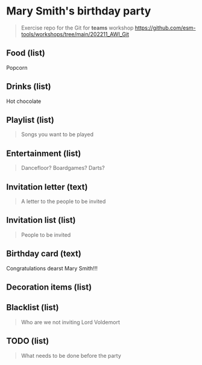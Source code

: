 # Mary Smith's birthday party
> Exercise repo for the Git for **teams** workshop https://github.com/esm-tools/workshops/tree/main/202211_AWI_Git

## Food (list)
Popcorn

## Drinks (list)
Hot chocolate

## Playlist (list)
> Songs you want to be played


## Entertainment (list)
> Dancefloor? Boardgames? Darts?


## Invitation letter (text)
> A letter to the people to be invited


## Invitation list (list)
> People to be invited


## Birthday card (text)
Congratulations dearst Mary Smith!!!

## Decoration items (list)


## Blacklist (list)
> Who are we not inviting
Lord Voldemort

## TODO (list)
> What needs to be done before the party


